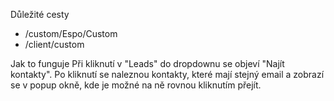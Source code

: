 Důležité cesty
* /custom/Espo/Custom
* /client/custom

Jak to funguje
Při kliknutí v "Leads" do dropdownu se objeví "Najít kontakty". Po kliknutí se naleznou kontakty, které mají stejný email a zobrazí se v popup okně, kde je možné na ně rovnou kliknutím přejít.

  
